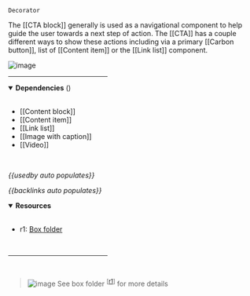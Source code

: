 `Decorator` <!-- category start --><!-- category end -->

The [[CTA block]] generally is used as a navigational component to help guide
the user towards a next step of action. The [[CTA]] has a couple different ways
to show these actions including via a primary [[Carbon button]], list of
[[Content item]] or the [[Link list]] component.

![image](https://user-images.githubusercontent.com/3793636/119083533-bfa6af00-b9c5-11eb-824c-d75d074580a8.png)

<hr width="40%" />

<!-- toc start open="true" depthStart="3" depthEnd="5" --><!-- toc end -->

<details open="true">
  <summary><strong>Dependencies</strong> (<!-- dependencyCount start --><!-- dependencyCount end -->)</summary><br />

- [[Content block]]
- [[Content item]]
- [[Link list]]
- [[Image with caption]]
- [[Video]]

<br />
</details>

<!-- usedby start open="true" -->

_{{usedby auto populates}}_

<!-- usedby end -->

<!-- backlinks start open="true" -->

_{{backlinks auto populates}}_

<!-- backlinks end -->

<a name="resources"></a>

<details open="true">
  <summary><strong>Resources</strong></summary><br />

- r1: [Box folder](https://ibm.ent.box.com/folder/132927464120)

<br />
</details>

<hr width="40%" />

<br />

> ![image](https://user-images.githubusercontent.com/3793636/117873919-f6faba80-b265-11eb-81a5-039bdcd822e8.png)
> See box folder <sup>[[r1](#resources)]</sup> for more details
